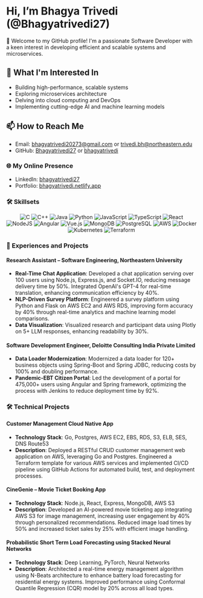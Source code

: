 # Hi, I’m Bhagya Trivedi (@Bhagyatrivedi27)

👋 Welcome to my GitHub profile! I'm a passionate Software Developer with a keen interest in developing efficient and scalable systems and microservices.

## 👀 What I'm Interested In
- Building high-performance, scalable systems
- Exploring microservices architecture
- Delving into cloud computing and DevOps
- Implementing cutting-edge AI and machine learning models

## 📫 How to Reach Me
- Email: [bhagyatrivedi20273@gmail.com](mailto:bhagyatrivedi20273@gmail.com) or [trivedi.bh@northeastern.edu](mailto:trivedi.bh@northeastern.edu)
- GitHub: [Bhagyatrivedi27](https://github.com/Bhagyatrivedi27) or [bhagyatrivedi](https://github.com/bhagyatrivedi)

### 🌐 My Online Presence
- LinkedIn: [bhagyatrivedi27](https://www.linkedin.com/in/bhagyatrivedi27)
- Portfolio: [bhagyatrivedi.netlify.app](https://www.bhagyatrivedi.netlify.app/)


### 🛠 Skillsets

<div align="center">
  <img src="https://img.icons8.com/color/48/000000/c-programming.png" alt="C" title="C"/>
  <img src="https://img.icons8.com/color/48/000000/c-plus-plus-logo.png" alt="C++" title="C++"/>
  <img src="https://img.icons8.com/color/48/000000/java-coffee-cup-logo.png" alt="Java" title="Java"/>
  <img src="https://img.icons8.com/color/48/000000/python.png" alt="Python" title="Python"/>
  <img src="https://img.icons8.com/color/48/000000/javascript.png" alt="JavaScript" title="JavaScript"/>
  <img src="https://img.icons8.com/color/48/000000/typescript.png" alt="TypeScript" title="TypeScript"/>
  <img src="https://img.icons8.com/color/48/000000/react-native.png" alt="React" title="React"/>
  <img src="https://img.icons8.com/color/48/000000/nodejs.png" alt="NodeJS" title="NodeJS"/>
  <img src="https://img.icons8.com/color/48/000000/angularjs.png" alt="Angular" title="Angular"/>
  <img src="https://img.icons8.com/color/48/000000/vue-js.png" alt="Vue.js" title="Vue.js"/>
  <img src="https://img.icons8.com/color/48/000000/mongodb.png" alt="MongoDB" title="MongoDB"/>
  <img src="https://img.icons8.com/color/48/000000/postgreesql.png" alt="PostgreSQL" title="PostgreSQL"/>
  <img src="https://img.icons8.com/color/48/000000/amazon-web-services.png" alt="AWS" title="AWS"/>
  <img src="https://img.icons8.com/color/48/000000/docker.png" alt="Docker" title="Docker"/>
  <img src="https://img.icons8.com/color/48/000000/kubernetes.png" alt="Kubernetes" title="Kubernetes"/>
  <img src="https://img.icons8.com/color/48/000000/terraform.png" alt="Terraform" title="Terraform"/>
</div>

### 📜 Experiences and Projects

#### Research Assistant – Software Engineering, Northeastern University
- **Real-Time Chat Application**: Developed a chat application serving over 100 users using Node.js, Express.js, and Socket.IO, reducing message delivery time by 50%. Integrated OpenAI's GPT-4 for real-time translation, enhancing communication efficiency by 40%.
- **NLP-Driven Survey Platform**: Engineered a survey platform using Python and Flask on AWS EC2 and AWS RDS, improving form accuracy by 40% through real-time analytics and machine learning model comparisons.
- **Data Visualization**: Visualized research and participant data using Plotly on 5+ LLM responses, enhancing readability by 30%.

#### Software Development Engineer, Deloitte Consulting India Private Limited
- **Data Loader Modernization**: Modernized a data loader for 120+ business objects using Spring-Boot and Spring JDBC, reducing costs by 100% and doubling performance.
- **Pandemic-EBT Citizen Portal**: Led the development of a portal for 475,000+ users using Angular and Spring framework, optimizing the process with Jenkins to reduce deployment time by 92%.

### 🛠 Technical Projects

#### Customer Management Cloud Native App
- **Technology Stack**: Go, Postgres, AWS EC2, EBS, RDS, S3, ELB, SES, DNS Route53
- **Description**: Deployed a RESTful CRUD customer management web application on AWS, leveraging Go and Postgres. Engineered a Terraform template for various AWS services and implemented CI/CD pipeline using GitHub Actions for automated build, test, and deployment processes.

#### CineGenie – Movie Ticket Booking App
- **Technology Stack**: Node.js, React, Express, MongoDB, AWS S3
- **Description**: Developed an AI-powered movie ticketing app integrating AWS S3 for image management, increasing user engagement by 40% through personalized recommendations. Reduced image load times by 50% and increased ticket sales by 25% with efficient image handling.

#### Probabilistic Short Term Load Forecasting using Stacked Neural Networks
- **Technology Stack**: Deep Learning, PyTorch, Neural Networks
- **Description**: Architected a real-time energy management algorithm using N-Beats architecture to enhance battery load forecasting for residential energy systems. Improved performance using Conformal Quantile Regression (CQR) model by 20% across all load types.

<!---
Bhagyatrivedi27/Bhagyatrivedi27 is a ✨ special ✨ repository because its `README.md` (this file) appears on your GitHub profile.
You can click the Preview link to take a look at your changes.
--->
